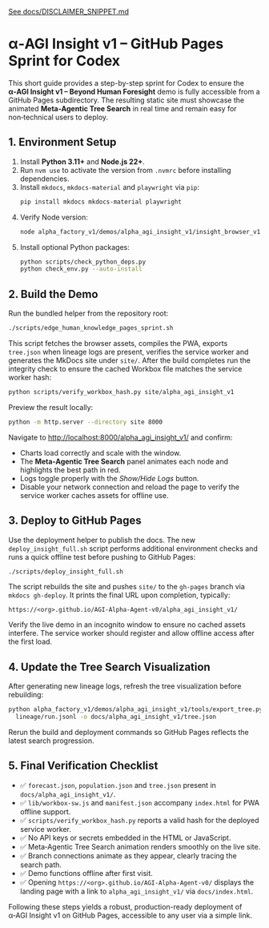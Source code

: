 [See docs/DISCLAIMER_SNIPPET.md](DISCLAIMER_SNIPPET.md)

# α‑AGI Insight v1 – GitHub Pages Sprint for Codex

This short guide provides a step-by-step sprint for Codex to ensure the **α‑AGI Insight v1 – Beyond Human Foresight** demo is fully accessible from a GitHub Pages subdirectory. The resulting static site must showcase the animated **Meta‑Agentic Tree Search** in real time and remain easy for non‑technical users to deploy.

## 1. Environment Setup

1. Install **Python 3.11+** and **Node.js 22+**.
2. Run `nvm use` to activate the version from `.nvmrc` before installing dependencies.
3. Install `mkdocs`, `mkdocs-material` and `playwright` via `pip`:
   ```bash
   pip install mkdocs mkdocs-material playwright
   ```
3. Verify Node version:
   ```bash
   node alpha_factory_v1/demos/alpha_agi_insight_v1/insight_browser_v1/build/version_check.js
   ```
4. Install optional Python packages:
   ```bash
   python scripts/check_python_deps.py
   python check_env.py --auto-install
   ```

## 2. Build the Demo

Run the bundled helper from the repository root:

```bash
./scripts/edge_human_knowledge_pages_sprint.sh
```

This script fetches the browser assets, compiles the PWA, exports `tree.json` when lineage logs are present, verifies the service worker and generates the MkDocs site under `site/`. After the build completes run the integrity check to ensure the cached Workbox file matches the service worker hash:

```bash
python scripts/verify_workbox_hash.py site/alpha_agi_insight_v1
```

Preview the result locally:

```bash
python -m http.server --directory site 8000
```

Navigate to <http://localhost:8000/alpha_agi_insight_v1/> and confirm:

- Charts load correctly and scale with the window.
- The **Meta‑Agentic Tree Search** panel animates each node and highlights the best path in red.
- Logs toggle properly with the *Show/Hide Logs* button.
- Disable your network connection and reload the page to verify the service worker caches assets for offline use.

## 3. Deploy to GitHub Pages

Use the deployment helper to publish the docs. The new `deploy_insight_full.sh`
script performs additional environment checks and runs a quick offline test
before pushing to GitHub Pages:

```bash
./scripts/deploy_insight_full.sh
```

The script rebuilds the site and pushes `site/` to the `gh-pages` branch via `mkdocs gh-deploy`. It prints the final URL upon completion, typically:

```
https://<org>.github.io/AGI-Alpha-Agent-v0/alpha_agi_insight_v1/
```

Verify the live demo in an incognito window to ensure no cached assets interfere. The service worker should register and allow offline access after the first load.

## 4. Update the Tree Search Visualization

After generating new lineage logs, refresh the tree visualization before rebuilding:

```bash
python alpha_factory_v1/demos/alpha_agi_insight_v1/tools/export_tree.py \
  lineage/run.jsonl -o docs/alpha_agi_insight_v1/tree.json
```

Rerun the build and deployment commands so GitHub Pages reflects the latest search progression.

## 5. Final Verification Checklist

- ✅ `forecast.json`, `population.json` and `tree.json` present in `docs/alpha_agi_insight_v1/`.
- ✅ `lib/workbox-sw.js` and `manifest.json` accompany `index.html` for PWA offline support.
- ✅ `scripts/verify_workbox_hash.py` reports a valid hash for the deployed service worker.
- ✅ No API keys or secrets embedded in the HTML or JavaScript.
- ✅ Meta‑Agentic Tree Search animation renders smoothly on the live site.
- ✅ Branch connections animate as they appear, clearly tracing the search path.
- ✅ Demo functions offline after first visit.
- ✅ Opening `https://<org>.github.io/AGI-Alpha-Agent-v0/` displays the
  landing page with a link to `alpha_agi_insight_v1/` via `docs/index.html`.

Following these steps yields a robust, production-ready deployment of α‑AGI Insight v1 on GitHub Pages, accessible to any user via a simple link.
